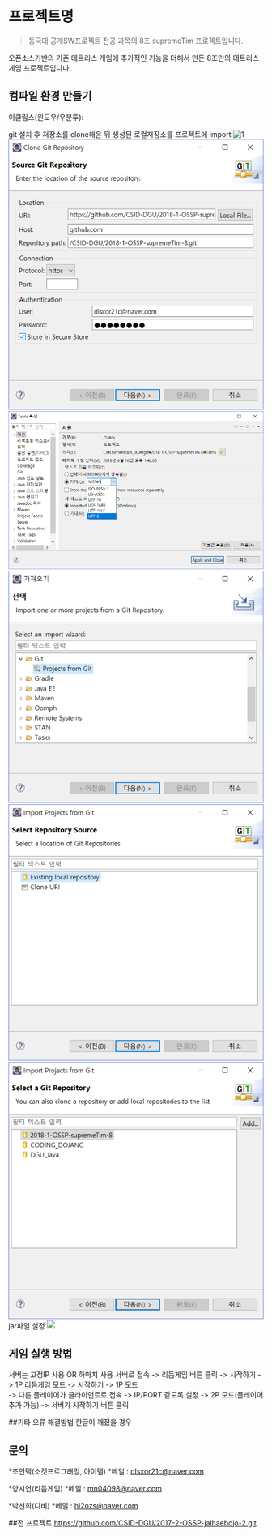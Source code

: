 # 프로젝트명
> 동국대 공개SW프로젝트 전공 과목의 8조 supremeTim 프로젝트입니다.

오픈소스기반의 기존 테트리스 게임에 추가적인 기능을 더해서 만든 8조만의 테트리스 게임 프로젝트입니다.

## 컴파일 환경 만들기
이클립스(윈도우/우분투):

git 설치 후 저장소를 clone해온 뒤 생성된 로컬저장소를 프로젝트에 import
![1](../_etc/import1.png)
![](/_etc/import2.png)
![](/_etc/import3.png)
![](/_etc/import4.png)
![](/_etc/import5.png)
![](/_etc/import6.png)
jar파일 설정
![](../header.png)

## 게임 실행 방법
서버는 고정IP 사용 OR 하마치 사용
서버로 접속 -> 리듬게임 버튼 클릭 -> 시작하기 -> 1P 리듬게임 모드
                    -> 시작하기 -> 1P 모드          
                    -> 다른 플레이어가 클라이언트로 접속 -> IP/PORT 같도록 설정 -> 2P 모드(플레이어 추가 가능) -> 서버가 시작하기 버튼 클릭

##기타 오류 해결방법
한글이 깨졌을 경우

## 문의
*조인택(소켓프로그래밍, 아이템)
  *메일 : dlsxor21c@naver.com
  
*양시연(리듬게임)
  *메일 : mn04098@naver.com
  
*박선희(디비)
  *메일 : hl2ozs@naver.com

##전 프로젝트
https://github.com/CSID-DGU/2017-2-OSSP-jalhaebojo-2.git
